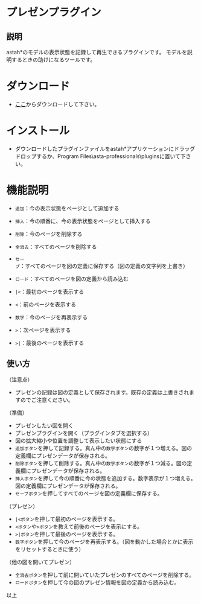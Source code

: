# プレゼンプラグイン

## 説明
astah*のモデルの表示状態を記録して再生できるプラグインです。
モデルを説明するときの助けになるツールです。

# ダウンロード
- [ここ](https://github.com/snytng/presen/releases/download/V0.1.3/presen-0.1.3.jar)からダウンロードして下さい。

# インストール
- ダウンロードしたプラグインファイルをastah*アプリケーションにドラッグドロップするか、Program Files\asta-professionals\pluginsに置いて下さい。

# 機能説明
- `追加`：今の表示状態をページとして追加する
- `挿入`：今の順番に、今の表示状態をページとして挿入する
- `削除`：今のページを削除する
- `全消去`：すべてのページを削除する

- `セーブ`：すべてのページを図の定義に保存する（図の定義の文字列を上書き）
- `ロード`：すべてのページを図の定義から読み込む

- `|<`：最初のページを表示する
- `<`：前のページを表示する
- `数字`：今のページを再表示する
- `>`：次ページを表示する
- `>|`：最後のページを表示する


## 使い方
（注意点）
- プレゼンの記録は図の定義として保存されます。既存の定義は上書きされますのでご注意ください。

（準備）
- プレゼンしたい図を開く
- プレゼンプラグインを開く（プラグインタブを選択する）
- 図の拡大縮小や位置を調整して表示したい状態にする
- `追加ボタン`を押して記録する。真ん中の`数字ボタン`の数字が１つ増える。図の定義欄にプレゼンデータが保存される。
- `削除ボタン`を押して削除する。真ん中の`数字ボタン`の数字が１つ減る。図の定義欄にプレゼンデータが保存される。
- `挿入ボタン`を押して今の順番に今の状態を追加する。数字表示が１つ増える。図の定義欄にプレゼンデータが保存される。
- `セーブボタン`を押してすべてのページを図の定義欄に保存する。

（プレゼン）
- `|<ボタン`を押して最初のページを表示する。
- `<ボタン`や`>ボタン`を教えて前後のページを表示にする。
- `>|ボタン`を押して最後のページを表示する。
- `数字ボタン`を押して今のページを再表示する。（図を動かした場合とかに表示をリセットするときに使う）

（他の図を開いてプレゼン）
- `全消去ボタン`を押して前に開いていたプレゼンのすべてのページを削除する。
- `ロードボタン`を押して今の図のプレゼン情報を図の定義から読み込む。

以上

